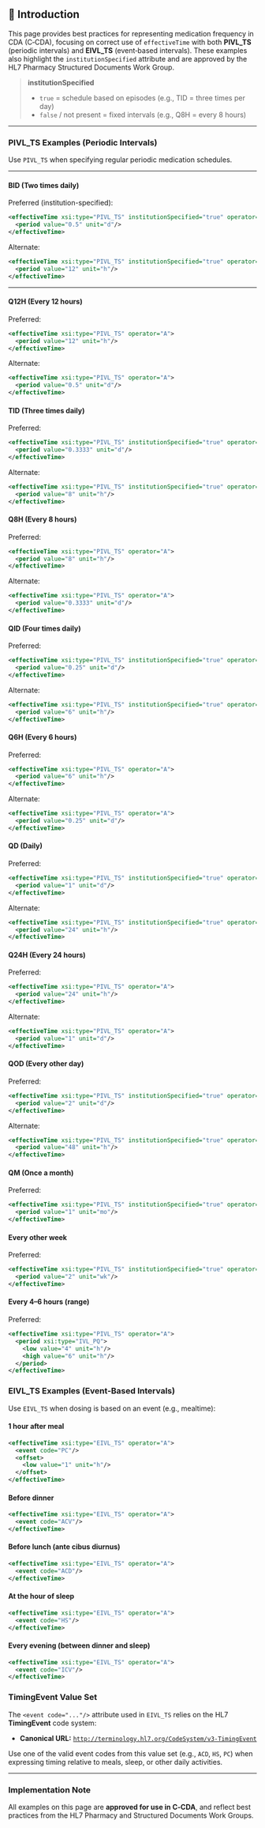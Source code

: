 ## 🧾 Introduction

This page provides best practices for representing medication frequency in CDA (C‑CDA), focusing on correct use of `effectiveTime` with both **PIVL_TS** (periodic intervals) and **EIVL_TS** (event‑based intervals). These examples also highlight the `institutionSpecified` attribute and are approved by the HL7 Pharmacy Structured Documents Work Group.

> **institutionSpecified**  
> - `true` = schedule based on episodes (e.g., TID = three times per day)  
> - `false` / not present = fixed intervals (e.g., Q8H = every 8 hours)

---

### PIVL_TS Examples (Periodic Intervals)

Use `PIVL_TS` when specifying regular periodic medication schedules.  

---

#### BID (Two times daily)

Preferred (institution-specified):
```xml
<effectiveTime xsi:type="PIVL_TS" institutionSpecified="true" operator="A">
  <period value="0.5" unit="d"/>
</effectiveTime>
```

Alternate:
```xml
<effectiveTime xsi:type="PIVL_TS" institutionSpecified="true" operator="A">
  <period value="12" unit="h"/>
</effectiveTime>
```

---

#### Q12H (Every 12 hours)

Preferred:
```xml
<effectiveTime xsi:type="PIVL_TS" operator="A">
  <period value="12" unit="h"/>
</effectiveTime>
```

Alternate:
```xml
<effectiveTime xsi:type="PIVL_TS" operator="A">
  <period value="0.5" unit="d"/>
</effectiveTime>
```

#### TID (Three times daily)

Preferred:
```xml
<effectiveTime xsi:type="PIVL_TS" institutionSpecified="true" operator="A">
  <period value="0.3333" unit="d"/>
</effectiveTime>
```

Alternate:
```xml
<effectiveTime xsi:type="PIVL_TS" institutionSpecified="true" operator="A">
  <period value="8" unit="h"/>
</effectiveTime>
```

#### Q8H (Every 8 hours)

Preferred:
```xml
<effectiveTime xsi:type="PIVL_TS" operator="A">
  <period value="8" unit="h"/>
</effectiveTime>
```

Alternate:
```xml
<effectiveTime xsi:type="PIVL_TS" operator="A">
  <period value="0.3333" unit="d"/>
</effectiveTime>
```

#### QID (Four times daily)

Preferred:
```xml
<effectiveTime xsi:type="PIVL_TS" institutionSpecified="true" operator="A">
  <period value="0.25" unit="d"/>
</effectiveTime>
```

Alternate:
```xml
<effectiveTime xsi:type="PIVL_TS" institutionSpecified="true" operator="A">
  <period value="6" unit="h"/>
</effectiveTime>
```

#### Q6H (Every 6 hours)

Preferred:
```xml
<effectiveTime xsi:type="PIVL_TS" operator="A">
  <period value="6" unit="h"/>
</effectiveTime>
```

Alternate:
```xml
<effectiveTime xsi:type="PIVL_TS" operator="A">
  <period value="0.25" unit="d"/>
</effectiveTime>
```

#### QD (Daily)

Preferred:
```xml
<effectiveTime xsi:type="PIVL_TS" institutionSpecified="true" operator="A">
  <period value="1" unit="d"/>
</effectiveTime>
```

Alternate:
```xml
<effectiveTime xsi:type="PIVL_TS" institutionSpecified="true" operator="A">
  <period value="24" unit="h"/>
</effectiveTime>
```

#### Q24H (Every 24 hours)

Preferred:
```xml
<effectiveTime xsi:type="PIVL_TS" operator="A">
  <period value="24" unit="h"/>
</effectiveTime>
```

Alternate:
```xml
<effectiveTime xsi:type="PIVL_TS" operator="A">
  <period value="1" unit="d"/>
</effectiveTime>
```

#### QOD (Every other day)

Preferred:
```xml
<effectiveTime xsi:type="PIVL_TS" institutionSpecified="true" operator="A">
  <period value="2" unit="d"/>
</effectiveTime>
```

Alternate:
```xml
<effectiveTime xsi:type="PIVL_TS" institutionSpecified="true" operator="A">
  <period value="48" unit="h"/>
</effectiveTime>
```

#### QM (Once a month)

Preferred:
```xml
<effectiveTime xsi:type="PIVL_TS" institutionSpecified="true" operator="A">
  <period value="1" unit="mo"/>
</effectiveTime>
```

#### Every other week

Preferred:
```xml
<effectiveTime xsi:type="PIVL_TS" institutionSpecified="true" operator="A">
  <period value="2" unit="wk"/>
</effectiveTime>
```

#### Every 4–6 hours (range)

Preferred:
```xml
<effectiveTime xsi:type="PIVL_TS" operator="A">
  <period xsi:type="IVL_PQ">
    <low value="4" unit="h"/>
    <high value="6" unit="h"/>
  </period>
</effectiveTime>
```

### EIVL_TS Examples (Event-Based Intervals)

Use `EIVL_TS` when dosing is based on an event (e.g., mealtime):

#### 1 hour after meal
```xml
<effectiveTime xsi:type="EIVL_TS" operator="A">
  <event code="PC"/>
  <offset>
    <low value="1" unit="h"/>
  </offset>
</effectiveTime>
```

#### Before dinner

```xml
<effectiveTime xsi:type="EIVL_TS" operator="A">
  <event code="ACV"/>
</effectiveTime>
```

#### Before lunch (ante cibus diurnus)

```xml
<effectiveTime xsi:type="EIVL_TS" operator="A">
  <event code="ACD"/>
</effectiveTime>
```

#### At the hour of sleep

```xml
<effectiveTime xsi:type="EIVL_TS" operator="A">
  <event code="HS"/>
</effectiveTime>
```

#### Every evening (between dinner and sleep)

```xml
<effectiveTime xsi:type="EIVL_TS" operator="A">
  <event code="ICV"/>
</effectiveTime>
```

### TimingEvent Value Set

The `<event code="..."/>` attribute used in `EIVL_TS` relies on the HL7 **TimingEvent** code system:

- **Canonical URL:** [`http://terminology.hl7.org/CodeSystem/v3-TimingEvent`](http://terminology.hl7.org/CodeSystem/v3-TimingEvent)

Use one of the valid event codes from this value set (e.g., `ACD`, `HS`, `PC`) when expressing timing relative to meals, sleep, or other daily activities.

---

### Implementation Note

All examples on this page are **approved for use in C‑CDA**, and reflect best practices from the HL7 Pharmacy and Structured Documents Work Groups.
